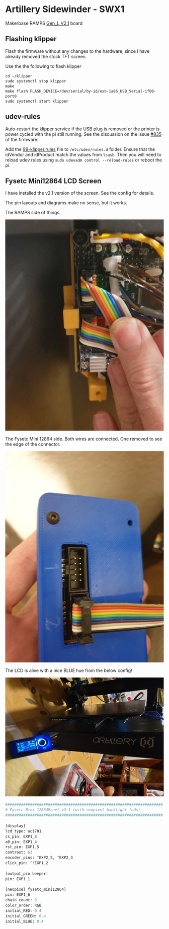 # Artillery Sidewinder - SWX1

Makerbase RAMPS [Gen_L V2.1](https://github.com/makerbase-mks/MKS-GEN_L) board

## Flashing klipper

Flash the firmware without any changes to the hardware, since I have already removed the stock TFT screen.

Use the the following to flash klipper 

```shell
cd ~/klipper
sudo systemctl stop klipper
make
make flash FLASH_DEVICE=/dev/serial/by-id/usb-1a86_USB_Serial-if00-port0
sudo systemctl start klipper
```
## udev-rules

Auto-restart the klipper service if the USB plug is removed or the printer is power cycled with the pi still running. See the discussion on the issue [#835](https://github.com/KevinOConnor/klipper/issues/835) of the firmware.

Add the [99-klipper.rules](99-klipper.rules) file to `/etc/udev/rules.d` folder. Ensure that the idVendor and idProduct match the values from `lsusb`. Then you will need to reload udev rules using `sudo udevadm control --reload-rules` or reboot the pi.

## Fysetc Mini12864 LCD Screen

I have installed the v2.1 version of the screen. See the config for details.

The pin layouts and diagrams make no sense, but it works.

The RAMPS side of things.

![RAMPS wiring](ramps-lcd-wiring.png)

The Fysetc Mini 12864 side. Both wires are connected. One removed to see the edge of the connector.

![LCD Screen wiring](lcd-wiring.png)

The LCD is alive with a nice BLUE hue from the below config!

![LCD is alive](lcd-is-alive.png)

```python
######################################################################
# Fysetc Mini 12864Panel v2.1 (with neopixel backlight leds)
######################################################################

[display]
lcd_type: uc1701
cs_pin: EXP1_3
a0_pin: EXP1_4
rst_pin: EXP1_5
contrast: 63
encoder_pins: ^EXP2_5, ^EXP2_3
click_pin: ^!EXP1_2

[output_pin beeper]
pin: EXP1_1

[neopixel fysetc_mini12864]
pin: EXP1_6
chain_count: 3
color_order: RGB
initial_RED: 0.4
initial_GREEN: 0.4
initial_BLUE: 0.4
```
